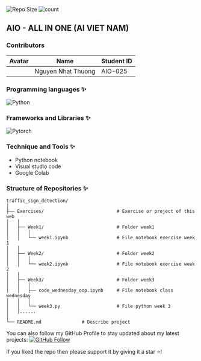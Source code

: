 ![Repo Size](https://img.shields.io/github/repo-size/ngnhthuong/AIO-025-Task)
![count](https://img.shields.io/github/languages/count/ngnhthuong/AIO-025-Task)

## AIO - ALL IN ONE (AI VIET NAM)

<p align="middle">
  
### Contributors     

| Avatar | Name               | Student ID |
| ------ | ------------------ | ---------- |
|        | Nguyen Nhat Thuong | AIO-025   | 

### Programming languages ✨

![Python](https://img.shields.io/badge/Language-Python-blue)

### Frameworks and Libraries ✨

![Pytorch](https://img.shields.io/badge/Language-Pytorch-green)

### Technique and Tools ✨

- Python notebook
- Visual studio code
- Google Colab

### Structure of Repositories ✨
```
traffic_sign_detection/
│
├── Exercises/                           # Exercise or project of this web
│   │ 
│   ├── Week1/                           # Folder week1
│   │   │ 
│   │   └── week1.ipynb                  # File notebook exercise week 1
│   │   
│   ├── Week2/                           # Folder week2
│   │   │ 
│   │   └── week2.ipynb                  # File notebook exercise week 2
│   │
│   ├── Week3/                           # Folder week3
│   │   │ 
│   │   ├── code_wednesday_oop.ipynb     # File notebook class wednesday
│   │   │ 
│   │   └── week3.py                     # File python week 3
│   │......
│   
└── README.md               # Describe project
```

You can also follow my GitHub Profile to stay updated about my latest projects: [![GitHub Follow](https://img.shields.io/badge/Connect-IronCoder-blue.svg?logo=Github&longCache=true&style=social&label=Follow)](https://github.com/ngnhthuong)

If you liked the repo then please support it by giving it a star ⭐!
